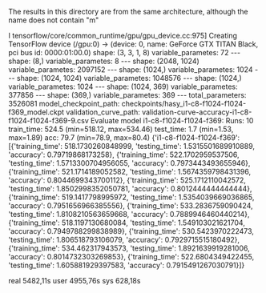 The results in this directory are from the same architecture, although the name does not contain "m"

I tensorflow/core/common_runtime/gpu/gpu_device.cc:975] Creating TensorFlow device (/gpu:0) -> (device: 0, name: GeForce GTX TITAN Black, pci bus id: 0000:01:00.0)
    shape: (3, 3, 1, 8)
    variable_parametes: 72
    ---
    shape: (8,)
    variable_parametes: 8
    ---
    shape: (2048, 1024)
    variable_parametes: 2097152
    ---
    shape: (1024,)
    variable_parametes: 1024
    ---
    shape: (1024, 1024)
    variable_parametes: 1048576
    ---
    shape: (1024,)
    variable_parametes: 1024
    ---
    shape: (1024, 369)
    variable_parametes: 377856
    ---
    shape: (369,)
    variable_parametes: 369
    ---
total_parameters: 3526081
model_checkpoint_path: checkpoints/hasy_i1-c8-f1024-f1024-f369_model.ckpt
validation_curve_path: validation-curve-accuracy-i1-c8-f1024-f1024-f369-9.csv
Evaluate model
i1-c8-f1024-f1024-f369:
    Runs:    10
    train_time:    524.5 (min=518.12, max=534.46)
    test_time:    1.7 (min=1.53, max=1.89)
    acc:        79.7 (min=78.9, max=80.4)
{'i1-c8-f1024-f1024-f369': [{'training_time': 518.1730260848999, 'testing_time': 1.5315501689910889, 'accuracy': 0.79719868173258}, {'training_time': 522.1702959537506, 'testing_time': 1.5713300704956055, 'accuracy': 0.7973443493655946}, {'training_time': 521.1714189052582, 'testing_time': 1.5674359798431396, 'accuracy': 0.8044699343700112}, {'training_time': 525.1712110042572, 'testing_time': 1.8502998352050781, 'accuracy': 0.8012444444444444}, {'training_time': 519.1417798995972, 'testing_time': 1.5354039669036865, 'accuracy': 0.7951656966385556}, {'training_time': 533.2836759090424, 'testing_time': 1.8108210563659668, 'accuracy': 0.7889946460440214}, {'training_time': 518.1197130680084, 'testing_time': 1.549103021621704, 'accuracy': 0.7949788299838989}, {'training_time': 530.5423970222473, 'testing_time': 1.806518793106079, 'accuracy': 0.7929715515180492}, {'training_time': 534.462317943573, 'testing_time': 1.8921639919281006, 'accuracy': 0.8014732303269853}, {'training_time': 522.6804349422455, 'testing_time': 1.605881929397583, 'accuracy': 0.7915491267030791}]}

real    5482,11s
user    4955,76s
sys    628,18s
